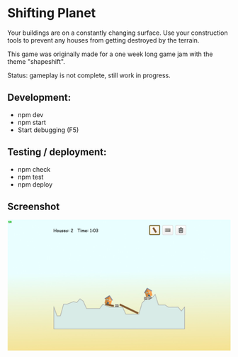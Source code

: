 # Shifting Planet

Your buildings are on a constantly changing surface. Use your construction tools to prevent any houses from getting destroyed by the terrain.

This game was originally made for a one week long game jam with the theme "shapeshift".

Status: gameplay is not complete, still work in progress.


## Development:
* npm dev
* npm start
* Start debugging (F5)


## Testing / deployment:
* npm check
* npm test
* npm deploy

## Screenshot

![Screenshot 1](screen1.jpg?raw=true)
